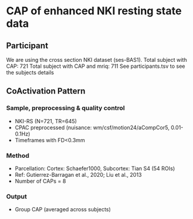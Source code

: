 # CAP of enhanced NKI resting state data

## Participant
We are using the cross section NKI dataset (ses-BAS1).
Total subject with CAP: 721
Total subject with CAP and mriq: 711
See participants.tsv to see the subjects details


## CoActivation Pattern

### Sample, preprocessing & quality control
 - NKI-RS (N=721, TR=645)
 - CPAC preprocessed (nuisance: wm/csf/motion24/aCompCor5, 0.01-0.1Hz)
 - Timeframes with FD<0.3mm

### Method
 - Parcellation: Cortex: Schaefer1000, Subcortex: Tian S4 (54 ROIs)
 - Ref: Gutierrez-Barragan et al., 2020; Liu et al., 2013
 - Number of CAPs = 8

### Output
 - Group CAP (averaged across subjects)
